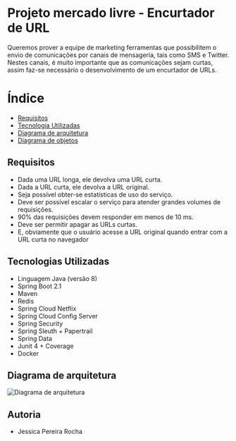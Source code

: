 # Projeto mercado livre - Encurtador de URL

  Queremos prover a equipe de marketing ferramentas que possibilitem o envio de
comunicações por canais de mensageria, tais como SMS e Twitter. Nestes canais, é muito
importante que as comunicações sejam curtas, assim faz-se necessário o desenvolvimento de
um encurtador de URLs.

# Índice

* [Requisitos](#requisitos)
* [Tecnologia Utilizadas](#tecnologia-utilizadas)
* [Diagrama de arquitetura](#diagrama-de-arquitetura)
* [Diagrama de objetos](#diagrama-de-objetos)

## Requisitos

* Dada uma URL longa, ele devolva uma URL curta.
* Dada a URL curta, ele devolva a URL original.
* Seja possível obter-se estatísticas de uso do serviço.
* Deve ser possível escalar o serviço para atender grandes volumes de requisições.
* 90% das requisições devem responder em menos de 10 ms.
* Deve ser permitir apagar as URLs curtas.
* E, obviamente que o usuário acesse a URL original quando entrar com a URL curta
no navegador

## Tecnologias Utilizadas

* Linguagem Java (versão 8)
* Spring Boot 2.1
* Maven
* Redis
* Spring Cloud Netflix
* Spring Cloud Config Server
* Spring Security
* Spring Sleuth + Papertrail
* Spring Data
* Junit 4 + Coverage
* Docker

## Diagrama de arquitetura
![Diagrama de arquitetura](https://github.com/JessiiPer/mercado-livre-documentacao/blob/master/arquitetura.png)

## Autoria
* Jessica Pereira Rocha

